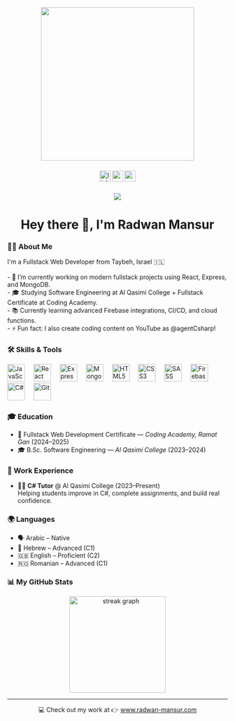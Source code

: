 <div align="center">
  <img height="350" src="https://res.cloudinary.com/danlxus36/image/upload/v1743214207/i29jzghqyiyhkf6gyfsv.png" />
</div>

###

<div align="center">
  <img src="https://img.shields.io/static/v1?message=LinkedIn&logo=linkedin&label=&color=0077B5&logoColor=white&labelColor=&style=for-the-badge" height="25" alt="linkedin logo" />
  <img src="https://img.shields.io/static/v1?message=Youtube&logo=youtube&label=&color=FF0000&logoColor=white&labelColor=&style=for-the-badge" height="25" alt="youtube logo" />
  <img src="https://img.shields.io/static/v1?message=Portfolio&logo=google-chrome&label=&color=4285F4&logoColor=white&labelColor=&style=for-the-badge" height="25" alt="portfolio logo" />
</div>

###

<div align="center">
  <img src="https://visitor-badge.laobi.icu/badge?page_id=ReactRay.ReactRay&" />
</div>

###

<h1 align="center">Hey there 👋, I'm Radwan Mansur</h1>

###

<h3 align="left">👨‍💻 About Me</h3>

<p align="left">
  I'm a Fullstack Web Developer from Taybeh, Israel 🇮🇱 <br><br>
  - 🔭 I’m currently working on modern fullstack projects using React, Express, and MongoDB.<br>
  - 🎓 Studying Software Engineering at Al Qasimi College + Fullstack Certificate at Coding Academy.<br>
  - 📚 Currently learning advanced Firebase integrations, CI/CD, and cloud functions.<br>
  - ⚡ Fun fact: I also create coding content on YouTube as @agentCsharp!
</p>

###

<h3 align="left">🛠 Skills & Tools</h3>

<div align="left">
  <img src="https://cdn.jsdelivr.net/gh/devicons/devicon/icons/javascript/javascript-original.svg" height="40" alt="JavaScript" />
  <img width="12" />
  <img src="https://cdn.jsdelivr.net/gh/devicons/devicon/icons/react/react-original.svg" height="40" alt="React" />
  <img width="12" />
  <img src="https://cdn.jsdelivr.net/gh/devicons/devicon/icons/express/express-original.svg" height="40" alt="Express" />
  <img width="12" />
  <img src="https://cdn.jsdelivr.net/gh/devicons/devicon/icons/mongodb/mongodb-original.svg" height="40" alt="MongoDB" />
  <img width="12" />
  <img src="https://cdn.jsdelivr.net/gh/devicons/devicon/icons/html5/html5-original.svg" height="40" alt="HTML5" />
  <img width="12" />
  <img src="https://cdn.jsdelivr.net/gh/devicons/devicon/icons/css3/css3-original.svg" height="40" alt="CSS3" />
  <img width="12" />
  <img src="https://cdn.jsdelivr.net/gh/devicons/devicon/icons/sass/sass-original.svg" height="40" alt="SASS" />
  <img width="12" />
  <img src="https://cdn.jsdelivr.net/gh/devicons/devicon/icons/firebase/firebase-plain.svg" height="40" alt="Firebase" />
  <img width="12" />
  <img src="https://cdn.jsdelivr.net/gh/devicons/devicon/icons/csharp/csharp-original.svg" height="40" alt="C#" />
  <img width="12" />
  <img src="https://cdn.jsdelivr.net/gh/devicons/devicon/icons/git/git-original.svg" height="40" alt="Git" />
</div>

###

<h3 align="left">🎓 Education</h3>

- 🧠 Fullstack Web Development Certificate — *Coding Academy, Ramat Gan* (2024–2025)  
- 🎓 B.Sc. Software Engineering — *Al Qasimi College* (2023–2024)

###

<h3 align="left">💼 Work Experience</h3>

- 👨‍🏫 **C# Tutor** @ Al Qasimi College (2023–Present)  
  Helping students improve in C#, complete assignments, and build real confidence.

###

<h3 align="left">🌍 Languages</h3>

- 🗣 Arabic – Native  
- 💬 Hebrew – Advanced (C1)  
- 🇬🇧 English – Proficient (C2)  
- 🇷🇴 Romanian – Advanced (C1)

###

<h3 align="left">📊 My GitHub Stats</h3>

<div align="center">
  <img src="https://streak-stats.demolab.com?user=ReactRay&locale=en&mode=daily&theme=dark&hide_border=false&border_radius=5&order=3" height="220" alt="streak graph" />
</div>

---

<p align="center">
  💻 Check out my work at 👉 <a href="https://www.radwan-mansur.com" target="_blank">www.radwan-mansur.com</a>
</p>

